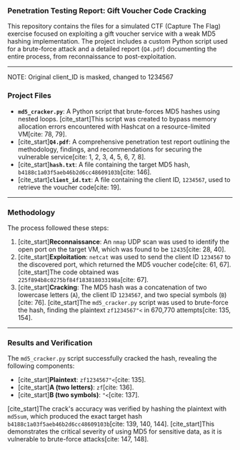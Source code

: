### Penetration Testing Report: Gift Voucher Code Cracking

This repository contains the files for a simulated CTF (Capture The Flag) exercise focused on exploiting a gift voucher service with a weak MD5 hashing implementation. The project includes a custom Python script used for a brute-force attack and a detailed report (`Q4.pdf`) documenting the entire process, from reconnaissance to post-exploitation.

---
NOTE: Original client_ID is masked, changed to 1234567

### Project Files

* **`md5_cracker.py`**: A Python script that brute-forces MD5 hashes using nested loops. [cite_start]This script was created to bypass memory allocation errors encountered with Hashcat on a resource-limited VM[cite: 78, 79].
* [cite_start]**`Q4.pdf`**: A comprehensive penetration test report outlining the methodology, findings, and recommendations for securing the vulnerable service[cite: 1, 2, 3, 4, 5, 6, 7, 8].
* [cite_start]**`hash.txt`**: A file containing the target MD5 hash, `b4188c1a03f5aeb46b2d6cc48609103b`[cite: 146].
* [cite_start]**`client_id.txt`**: A file containing the client ID, `1234567`, used to retrieve the voucher code[cite: 19].

---

### Methodology

The process followed these steps:

1.  [cite_start]**Reconnaissance**: An `nmap` UDP scan was used to identify the open port on the target VM, which was found to be `12435`[cite: 28, 40].
2.  [cite_start]**Exploitation**: `netcat` was used to send the client ID `1234567` to the discovered port, which returned the MD5 voucher code[cite: 61, 67]. [cite_start]The code obtained was `225f894b8c0275bf84f183818033198a`[cite: 67].
3.  [cite_start]**Cracking**: The MD5 hash was a concatenation of two lowercase letters (`A`), the client ID `1234567`, and two special symbols (`B`)[cite: 76]. [cite_start]The `md5_cracker.py` script was used to brute-force the hash, finding the plaintext `zf1234567"<` in 670,770 attempts[cite: 135, 154].

---

### Results and Verification

The `md5_cracker.py` script successfully cracked the hash, revealing the following components:

* [cite_start]**Plaintext**: `zf1234567"<`[cite: 135].
* [cite_start]**A (two letters)**: `zf`[cite: 136].
* [cite_start]**B (two symbols)**: `"<`[cite: 137].

[cite_start]The crack's accuracy was verified by hashing the plaintext with `md5sum`, which produced the exact target hash `b4188c1a03f5aeb46b2d6cc48609103b`[cite: 139, 140, 144]. [cite_start]This demonstrates the critical severity of using MD5 for sensitive data, as it is vulnerable to brute-force attacks[cite: 147, 148].
